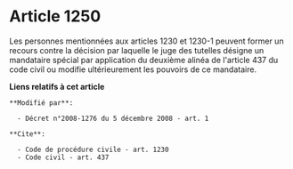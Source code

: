 # Article 1250

Les personnes mentionnées aux articles 1230 et 1230-1 peuvent former un recours contre la décision par laquelle le juge des
tutelles désigne un mandataire spécial par application du deuxième alinéa de l'article 437 du code civil ou modifie
ultérieurement les pouvoirs de ce mandataire.

**Liens relatifs à cet article**

	**Modifié par**:

	  - Décret n°2008-1276 du 5 décembre 2008 - art. 1

	**Cite**:

	  - Code de procédure civile - art. 1230
	  - Code civil - art. 437
